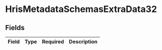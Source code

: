 # HrisMetadataSchemasExtraData32


## Fields

| Field       | Type        | Required    | Description |
| ----------- | ----------- | ----------- | ----------- |
